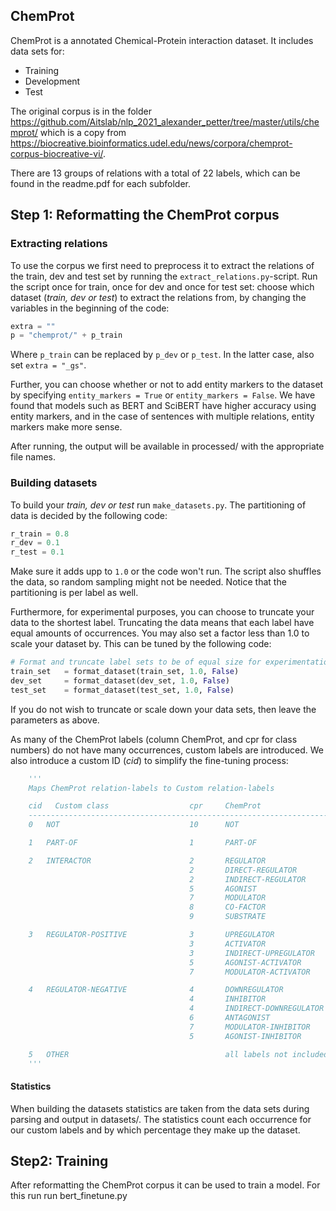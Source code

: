 ## ChemProt
ChemProt is a annotated Chemical-Protein interaction dataset.
It includes data sets for:
* Training
* Development
* Test

The original corpus is in the folder https://github.com/Aitslab/nlp_2021_alexander_petter/tree/master/utils/chemprot/ which is a copy from https://biocreative.bioinformatics.udel.edu/news/corpora/chemprot-corpus-biocreative-vi/.

There are 13 groups of relations with a total of 22 labels, which can be found in the readme.pdf for each subfolder.

## Step 1: Reformatting the ChemProt corpus
### Extracting relations
To use the corpus we first need to preprocess it to extract the relations of the train, dev and test set by running the `extract_relations.py`-script. Run the script once for train, once for dev and once for test set: choose which dataset (*train, dev or test*) to extract the relations from, by changing the variables in the beginning of the code:
````python
extra = ""
p = "chemprot/" + p_train
````
Where `p_train` can be replaced by `p_dev` or `p_test`. In the latter case, also set `extra = "_gs"`.

Further, you can choose whether or not to add entity markers to the dataset by specifying `entity_markers = True` or `entity_markers = False`.
We have found that models such as BERT and SciBERT have higher accuracy using entity markers, and in the case of sentences with multiple relations, entity markers make more sense.

After running, the output will be available in processed/ with the appropriate file names.

### Building datasets
To build your *train, dev or test* run `make_datasets.py`. The partitioning of data is decided by the following code:

````python
r_train = 0.8
r_dev = 0.1
r_test = 0.1
````
Make sure it adds upp to `1.0` or the code won't run. The script also shuffles the data, so random sampling might not be needed. Notice that the partitioning is per label as well.

Furthermore, for experimental purposes, you can choose to truncate your data to the shortest label. Truncating the data means that each label have equal amounts of occurrences. You may also set a factor less than 1.0 to scale your dataset by. This can be tuned by the following code:
````python
# Format and truncate label sets to be of equal size for experimentation
train_set   = format_dataset(train_set, 1.0, False)
dev_set     = format_dataset(dev_set, 1.0, False)
test_set    = format_dataset(test_set, 1.0, False)
````
If you do not wish to truncate or scale down your data sets, then leave the parameters as above.

As many of the ChemProt labels (column ChemProt, and cpr for class numbers) do not have many occurrences, custom labels are introduced. We also introduce a custom ID (*cid*) to simplify the fine-tuning process:

````python
    '''
    Maps ChemProt relation-labels to Custom relation-labels

    cid   Custom class                  cpr     ChemProt
    -------------------------------------------------------------------------------------
    0   NOT                             10      NOT

    1   PART-OF                         1       PART-OF

    2   INTERACTOR                      2       REGULATOR
                                        2       DIRECT-REGULATOR
                                        2       INDIRECT-REGULATOR
                                        5       AGONIST
                                        7       MODULATOR
                                        8       CO-FACTOR
                                        9       SUBSTRATE

    3   REGULATOR-POSITIVE              3       UPREGULATOR
                                        3       ACTIVATOR
                                        3       INDIRECT-UPREGULATOR
                                        5       AGONIST-ACTIVATOR
                                        7       MODULATOR-ACTIVATOR

    4   REGULATOR-NEGATIVE              4       DOWNREGULATOR
                                        4       INHIBITOR
                                        4       INDIRECT-DOWNREGULATOR
                                        6       ANTAGONIST
                                        7       MODULATOR-INHIBITOR
                                        5       AGONIST-INHIBITOR

    5   OTHER                                   all labels not included above
    '''
````

#### Statistics

When building the datasets statistics are taken from the data sets during parsing and output in datasets/. The statistics count each occurrence for our custom labels and by which percentage they make up the dataset. 


## Step2: Training
After reformatting the ChemProt corpus it can be used to train a model. For this run run bert_finetune.py
